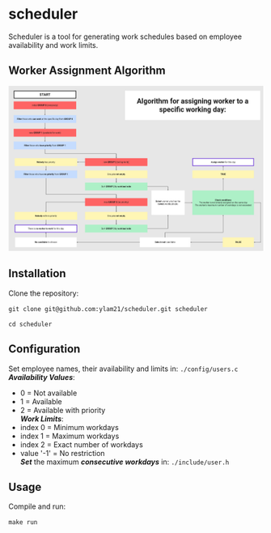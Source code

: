 # scheduler
Scheduler is a tool for generating work schedules based on employee availability and work limits.
## Worker Assignment Algorithm
![User Assignment Algorithm](./images/algorithm.jpg)
## Installation
Clone the repository:
```
git clone git@github.com:ylam21/scheduler.git scheduler
```
```
cd scheduler
```
## Configuration
Set employee names, their availability and limits in: `./config/users.c`<br>
***Availability Values***:
- 0 = Not available
- 1 = Available
- 2 = Available with priority<br>
***Work Limits***:
- index 0 = Minimum workdays
- index 1 = Maximum workdays
- index 2 = Exact number of workdays
- value '-1' = No restriction <br>
***Set*** the maximum ***consecutive workdays*** in: `./include/user.h`<br>
## Usage
Compile and run:
```
make run
```
